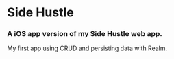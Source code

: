 # Side Hustle


### A iOS app version of my Side Hustle web app. 

My first app using CRUD and persisting data with Realm. 
